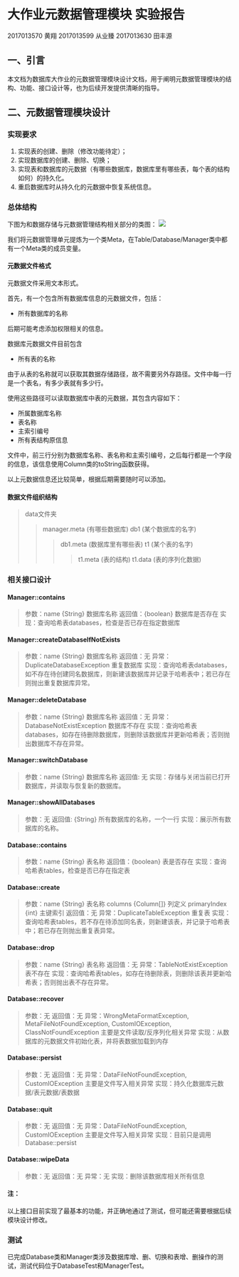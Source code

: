大作业元数据管理模块 实验报告
===

2017013570 黄翔
2017013599 从业臻
2017013630 田丰源


## 一、引言

本文档为数据库大作业的元数据管理模块设计文档，用于阐明元数据管理模块的结构、功能、接口设计等，也为后续开发提供清晰的指导。

## 二、元数据管理模块设计

### 实现要求

1.	实现表的创建、删除（修改功能待定）；
2.	实现数据库的创建、删除、切换；
3.	实现表和数据库的元数据（有哪些数据库，数据库里有哪些表，每个表的结构如何）的持久化。
4.	重启数据库时从持久化的元数据中恢复系统信息。


### 总体结构

下图为和数据存储与元数据管理结构相关部分的类图：
![](https://codimd.s3.shivering-isles.com/demo/uploads/upload_79792e7d875caf18dff6d3c0184e3701.png)

我们将元数据管理单元提炼为一个类Meta，在Table/Database/Manager类中都有一个Meta类的成员变量。

#### 元数据文件格式

元数据文件采用文本形式。

首先，有一个包含所有数据库信息的元数据文件，包括：
* 所有数据库的名称

后期可能考虑添加权限相关的信息。

数据库元数据文件目前包含
* 所有表的名称

由于从表的名称就可以获取其数据存储路径，故不需要另外存路径。文件中每一行是一个表名，有多少表就有多少行。

使用这些路径可以读取数据库中表的元数据，其包含内容如下：
* 所属数据库名称
* 表名称
* 主索引编号
* 所有表结构原信息

文件中，前三行分别为数据库名称、表名称和主索引编号，之后每行都是一个字段的信息，该信息使用Column类的toString函数获得。

以上元数据信息还比较简单，根据后期需要随时可以添加。

#### 数据文件组织结构

>data文件夹
>> manager.meta (有哪些数据库)
>> db1 (某个数据库的名字)
>> > db1.meta (数据库里有哪些表)
>> > t1 (某个表的名字)
>> > > t1.meta (表的结构)
>> > > t1.data (表的序列化数据)


### 相关接口设计

<!-- TODO hx and cyz --> 

#### Manager::contains
> 参数：name {String} 数据库名称
> 返回值：{boolean} 数据库是否存在
> 实现：查询哈希表databases，检查是否已存在指定数据库

#### Manager::createDatabaseIfNotExists
> 参数：name {String} 数据库名称
> 返回值：无
> 异常：DuplicateDatabaseException 重复数据库
> 实现：查询哈希表databases，如不存在待创建同名数据库，则新建该数据库并记录于哈希表中；若已存在则抛出重复数据库异常。

#### Manager::deleteDatabase
> 参数：name {String} 数据库名称
> 返回值：无
> 异常：DatabaseNotExistException 数据库不存在
> 实现：查询哈希表databases，如存在待删除数据库，则删除该数据库并更新哈希表；否则抛出数据库不存在异常。

#### Manager::switchDatabase
> 参数：name {String} 数据库名称
> 返回值: 无
> 实现：存储与关闭当前已打开数据库，并读取与恢复新的数据库。

#### Manager::showAllDatabases
> 参数：无
> 返回值: {String} 所有数据库的名称，一个一行
> 实现：展示所有数据库的名称。

#### Database::contains
> 参数：name {String} 表名称
> 返回值：{boolean} 表是否存在
> 实现：查询哈希表tables，检查是否已存在指定表

#### Database::create
> 参数：name {String} 表名称 
> columns {Column[]} 列定义
> primaryIndex {int} 主键索引
> 返回值：无
> 异常：DuplicateTableException 重复表
> 实现：查询哈希表tables，若不存在待添加同名表，则新建该表，并记录于哈希表中；若已存在则抛出重复表异常。

#### Database::drop
> 参数：name {String} 表名称
> 返回值：无
> 异常：TableNotExistException 表不存在
> 实现：查询哈希表tables，如存在待删除表，则删除该表并更新哈希表；否则抛出表不存在异常。

#### Database::recover
> 参数：无
> 返回值：无
> 异常：WrongMetaFormatException, MetaFileNotFoundException, CustomIOException, ClassNotFoundException 主要是文件读取/反序列化相关异常
> 实现：从数据库的元数据文件初始化表，并将表数据加载到内存

#### Database::persist
> 参数：无
> 返回值：无
> 异常：DataFileNotFoundException, CustomIOException 主要是文件写入相关异常
> 实现：持久化数据库元数据/表元数据/表数据

#### Database::quit
> 参数：无
> 返回值：无
> 异常：DataFileNotFoundException, CustomIOException 主要是文件写入相关异常
> 实现：目前只是调用Database::persist

#### Database::wipeData
> 参数：无
> 返回值：无
> 异常：无
> 实现：删除该数据库相关所有信息

#### 注：
以上接口目前实现了最基本的功能，并正确地通过了测试，但可能还需要根据后续模块设计修改。

### 测试

已完成Database类和Manager类涉及数据库增、删、切换和表增、删操作的测试，测试代码位于DatabaseTest和ManagerTest。